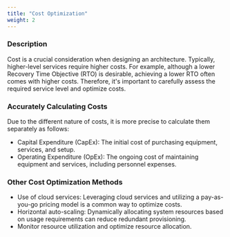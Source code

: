 ```yaml
---
title: "Cost Optimization"
weight: 2
---
```


### **Description**

Cost is a crucial consideration when designing an architecture. Typically, higher-level services require higher costs. For example, although a lower Recovery Time Objective (RTO) is desirable, achieving a lower RTO often comes with higher costs. Therefore, it's important to carefully assess the required service level and optimize costs.

### **Accurately Calculating Costs**

Due to the different nature of costs, it is more precise to calculate them separately as follows:

- Capital Expenditure (CapEx): The initial cost of purchasing equipment, services, and setup.
- Operating Expenditure (OpEx): The ongoing cost of maintaining equipment and services, including personnel expenses.

### **Other Cost Optimization Methods**

- Use of cloud services: Leveraging cloud services and utilizing a pay-as-you-go pricing model is a common way to optimize costs.
- Horizontal auto-scaling: Dynamically allocating system resources based on usage requirements can reduce redundant provisioning.
- Monitor resource utilization and optimize resource allocation.